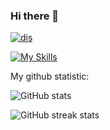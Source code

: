 ### Hi there 👋

[![dis](https://discord.c99.nl/widget/theme-1/945328970981842975.png)](https://discord.com/users/858251304560623626/)

[![My Skills](https://skillicons.dev/icons?i=py,c++,pascal,discord)]([https://artembay.tk](https://discord.com/users/858251304560623626/))

My github statistic:

![GitHub stats](https://github-readme-stats.vercel.app/api?username=Sladk1y&theme=tokyonight&show_icons=true)  

![GitHub streak stats](https://github-readme-streak-stats.herokuapp.com/?user=Sladk1y&theme=tokyonight&show_icons=true)  

